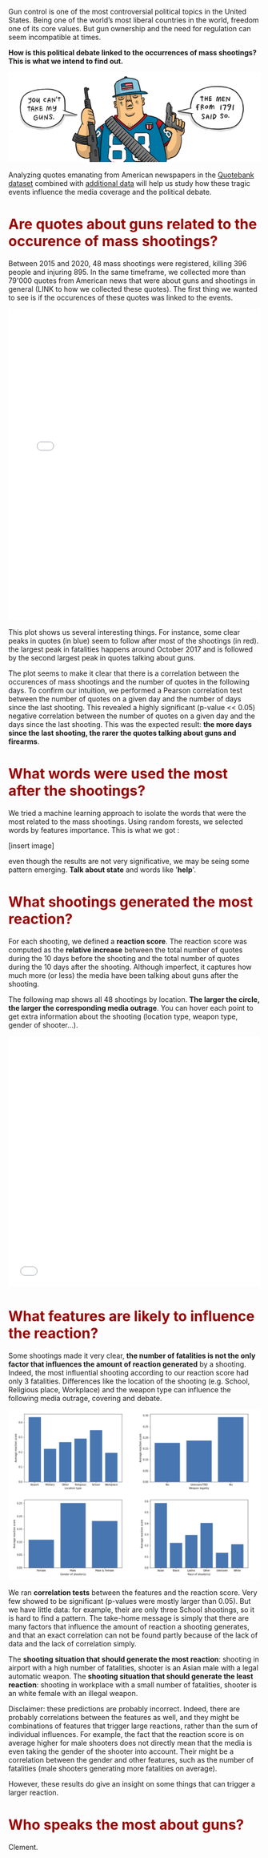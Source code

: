 <head>
 <style>
    
  .main-content {max-width: 100%;}
  .large_content {max-width: 100%;}
  
  .page-header {
  color: #ffffff;
  text-align: center;
  background-color: #870000;
  background-image: url("background.jpg");
  background-size: 100%;
  
  @include large {
    padding: 5rem 6rem;
  }

  @include medium {
    padding: 3rem 4rem;
  }

  @include small {
    padding: 2rem 1rem;
  }
}
   
 </style>
</head>

Gun control is one of the most controversial political topics in the United States. Being one of the world’s most liberal countries in the world, freedom one of its core values. But gun ownership and the need for regulation can seem incompatible at times.

**How is this political debate linked to the occurrences of mass shootings? This is what we intend to find out.**

![](guns_comic.gif)

Analyzing quotes emanating from American newspapers in the [Quotebank dataset](https://quotebank.dlab.tools) combined with [additional data](https://www.motherjones.com/politics/2012/12/mass-shootings-mother-jones-full-data/) will help us study how these tragic events influence the media coverage and the political debate. 

<h1 style="color: #990000;">Are quotes about guns related to the occurence of mass shootings?</h1>

Between 2015 and 2020, 48 mass shootings were registered, killing 396 people and injuring 895. In the same timeframe, we collected more than 79'000 quotes from American news that were about guns and shootings in general (LINK to how we collected these quotes). The first thing we wanted to see is if the occurences of these quotes was linked to the events.

<iframe src="time_fatalities.html" width="100%" height=620 frameBorder="0"></iframe>

This plot shows us several interesting things. For instance, some clear peaks in quotes (in blue) seem to follow after most of the shootings (in red). the largest peak in fatalities happens around October 2017 and is followed by the second largest peak in quotes talking about guns.

The plot seems to make it clear that there is a correlation between the occurences of mass shootings and the number of quotes in the following days. To confirm our intuition, we performed a Pearson correlation test between the number of quotes on a given day and the number of days since the last shooting. This revealed a highly significant (p-value << 0.05) negative correlation between the number of quotes on a given day and the days since the last shooting. This was the expected result: **the more days since the last shooting, the rarer the quotes talking about guns and firearms**.

<h1 style="color: #990000;">What words were used the most after the shootings?</h1>

We tried a machine learning approach to isolate the words that were the most related to the mass shootings. Using random forests, we selected words by features importance. This is what we got : 

[insert image]

even though the results are not very significative, we may be seing some pattern emerging. **Talk about state** and words like '**help**'. 

<h1 style="color: #990000;">What shootings generated the most reaction?</h1>

For each shooting, we defined a **reaction score**. The reaction score was computed as the **relative increase** between the total number of quotes during the 10 days before the shooting and the total number of quotes during the 10 days after the shooting. Although imperfect, it captures how much more (or less) the media have been talking about guns after the shooting.

The following map shows all 48 shootings by location. **The larger the circle, the larger the corresponding media outrage**. You can hover each point to get extra information about the shooting (location type, weapon type, gender of shooter...).
<iframe src="map.html" width="100%" height=500 frameBorder="0"></iframe>

<h1 style="color: #990000;">What features are likely to influence the reaction?</h1>

Some shootings made it very clear, **the number of fatalities is not the only factor that influences the amount of reaction generated** by a shooting. Indeed, the most influential shooting according to our reaction score had only 3 fatalities. Differences like the location of the shooting (e.g. School, Religious place, Workplace) and the weapon type can influence the following media outrage, covering and debate.

![](features.jpg)

We ran **correlation tests** between the features and the reaction score. Very few showed to be significant (p-values were mostly larger than 0.05). But we have little data: for example, their are only three School shootings, so it is hard to find a pattern. The take-home message is simply that there are many factors that influence the amount of reaction a shooting generates, and that an exact correlation can not be found partly because of the lack of data and the lack of correlation simply.

The **shooting situation that should generate the most reaction**: shooting in airport with a high number of fatalities, shooter is an Asian male with a legal automatic weapon.
The **shooting situation that should generate the least reaction**: shooting in workplace with a small number of fatalities, shooter is an white female with an illegal  weapon.

Disclaimer: these predictions are probably incorrect. Indeed, there are probably correlations between the features as well, and they might be combinations of features that trigger large reactions, rather than the sum of individual influences. For example, the fact that the reaction score is on average higher for male shooters does not directly mean that the media is even taking the gender of the shooter into account. Their might be a correlation between the gender and other features, such as the number of fatalities (male shooters generating more fatalities on average).

However, these results do give an insight on some things that can trigger a larger reaction.

<h1 style="color: #990000;">Who speaks the most about guns?</h1>

Clement.

